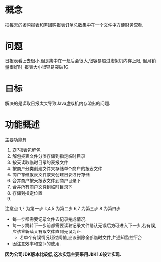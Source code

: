 # 概念

把每天的团购报表和非团购报表订单总数集中在一个文件中方便财务查看.

# 问题

日报表看上去很小,但是集中在一起后会很大,很容易超过虚拟机内存上限, 但月销量很好时, 报表大小很容易突破1G.

# 目标
解决的是读取日报太大导致Java虚拟机内存溢出的问题.

# 功能概述
主要功能有
1. ZIP报表包解包
2. 解包报表文件分类存储到指定临时目录
3. 按天读取临时目录的表报文件
4. 按商户分类创建文件夹存储单个商户的报表文件
5. 商户存储报表文件按天创建目录进行存储
6. 合并商户按天报表文件到商户目录下
7. 合并所有商户文件到临时目录下
8. 存储到指定位置
9. 

注意点
1,2 为第一步
3,4,5 为第二步
6,7 为第三步
8 为第四步

- 每一步都需要记录文件去记录完成情况.
- 每一步跳转下一步前都需要读取记录文件确认无误后方可进入下一步,若有误,应该重新读入有误文件直到无误为止.
    - 若单个有误情况超过阈值,应该删除全部临时文件,并通知监控平台
- 因注意效率和空间的使用.

**因为公司JDK版本比较低,这次实现主要采用JDK1.6设计实现.**
